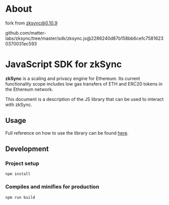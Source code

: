 # About

fork from zksync@0.10.9

github.com/matter-labs/zksync/tree/master/sdk/zksync.js@2286240d87b158bb6cefc75816230370031ec593


# JavaScript SDK for zkSync

**zkSync** is a scaling and privacy engine for Ethereum. Its current functionality scope includes low gas transfers of
ETH and ERC20 tokens in the Ethereum network.

This document is a description of the JS library that can be used to interact with zkSync.

## Usage

Full reference on how to use the library can be found [here](https://zksync.io/api/sdk/js/).

## Development

### Project setup

```
npm install
```

### Compiles and minifies for production

```
npm run build
```